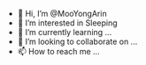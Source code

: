 - 👋 Hi, I’m @MooYongArin
- 👀 I’m interested in Sleeping 
- 🌱 I’m currently learning ...
- 💞️ I’m looking to collaborate on ...
- 📫 How to reach me ...

<!---
MooYongArin/MooYongArin is a ✨ special ✨ repository because its `README.md` (this file) appears on your GitHub profile.
You can click the Preview link to take a look at your changes.
--->
